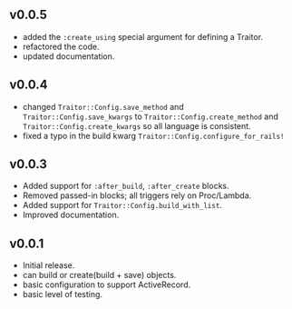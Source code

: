 v0.0.5
------

* added the `:create_using` special argument for defining a Traitor.
* refactored the code.
* updated documentation.

v0.0.4
------

* changed `Traitor::Config.save_method` and `Traitor::Config.save_kwargs` to
  `Traitor::Config.create_method` and `Traitor::Config.create_kwargs` so all
  language is consistent.
* fixed a typo in the build kwarg `Traitor::Config.configure_for_rails!`

v0.0.3
------

* Added support for `:after_build`, `:after_create` blocks.
* Removed passed-in blocks; all triggers rely on Proc/Lambda.
* Added support for `Traitor::Config.build_with_list`.
* Improved documentation.

v0.0.1
------

* Initial release.
* can build or create(build + save) objects.
* basic configuration to support ActiveRecord.
* basic level of testing.
